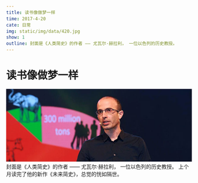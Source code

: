 ```yaml
---
title: 读书像做梦一样
time: 2017-4-20
cate: 日常
img: static/img/data/420.jpg
show: 1
outline: 封面是《人类简史》的作者 —— 尤瓦尔·赫拉利， 一位以色列的历史教授。
---
```


# 读书像做梦一样

![尤瓦尔·赫拉利](./static/img/data/420.jpg)
封面是《人类简史》的作者 —— 尤瓦尔·赫拉利， 一位以色列的历史教授。
上个月读完了他的新作《未来简史》，总觉的恍如隔世。
